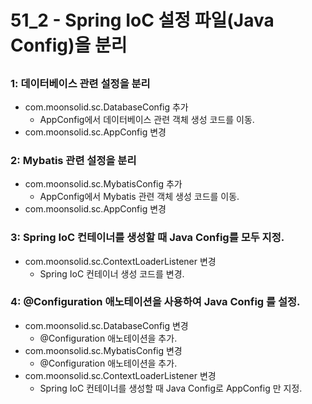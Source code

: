 # 51_2 - Spring IoC 설정 파일(Java Config)을 분리

## 

### 1: 데이터베이스 관련 설정을 분리

- com.moonsolid.sc.DatabaseConfig 추가
  - AppConfig에서 데이터베이스 관련 객체 생성 코드를 이동.
- com.moonsolid.sc.AppConfig 변경
  
### 2: Mybatis 관련 설정을 분리

- com.moonsolid.sc.MybatisConfig 추가
  - AppConfig에서 Mybatis 관련 객체 생성 코드를 이동.
- com.moonsolid.sc.AppConfig 변경

### 3: Spring IoC 컨테이너를 생성할 때 Java Config를 모두 지정.

- com.moonsolid.sc.ContextLoaderListener 변경
  - Spring IoC 컨테이너 생성 코드를 변경.
  
### 4: @Configuration 애노테이션을 사용하여 Java Config 를 설정.

- com.moonsolid.sc.DatabaseConfig 변경
  - @Configuration 애노테이션을 추가.
- com.moonsolid.sc.MybatisConfig 변경
  - @Configuration 애노테이션을 추가.
- com.moonsolid.sc.ContextLoaderListener 변경
  - Spring IoC 컨테이너를 생성할 때 Java Config로 AppConfig 만 지정.